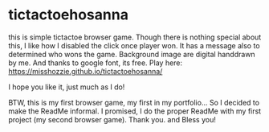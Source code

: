# tictactoehosanna
 this is simple tictactoe browser game. Though there is nothing special about this, I like how I disabled the click once player won. It has a message also to determined who wons the game.
 Background image are digital handdrawn by me. And thanks to google font, its free. 
 Play here: https://misshozzie.github.io/tictactoehosanna/

 I hope you like it, just much as I do! 

 BTW, this is my first browser game, my first in my portfolio... So I decided to make the ReadMe informal. I promised, I do the proper ReadMe with my first project (my second browser game).
 Thank you. and Bless you!
